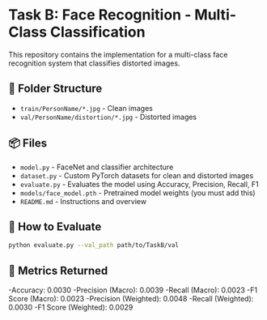 
# Task B: Face Recognition - Multi-Class Classification

This repository contains the implementation for a multi-class face recognition system that classifies distorted images.

## 📁 Folder Structure
- `train/PersonName/*.jpg` - Clean images
- `val/PersonName/distortion/*.jpg` - Distorted images

## 📦 Files
- `model.py` - FaceNet and classifier architecture
- `dataset.py` - Custom PyTorch datasets for clean and distorted images
- `evaluate.py` - Evaluates the model using Accuracy, Precision, Recall, F1
- `models/face_model.pth` - Pretrained model weights (you must add this)
- `README.md` - Instructions and overview

## 🧪 How to Evaluate
```bash
python evaluate.py --val_path path/to/TaskB/val
```

## 📝 Metrics Returned
-Accuracy: 0.0030
-Precision (Macro): 0.0039
-Recall (Macro): 0.0023
-F1 Score (Macro): 0.0023
-Precision (Weighted): 0.0048
-Recall (Weighted): 0.0030
-F1 Score (Weighted): 0.0029
